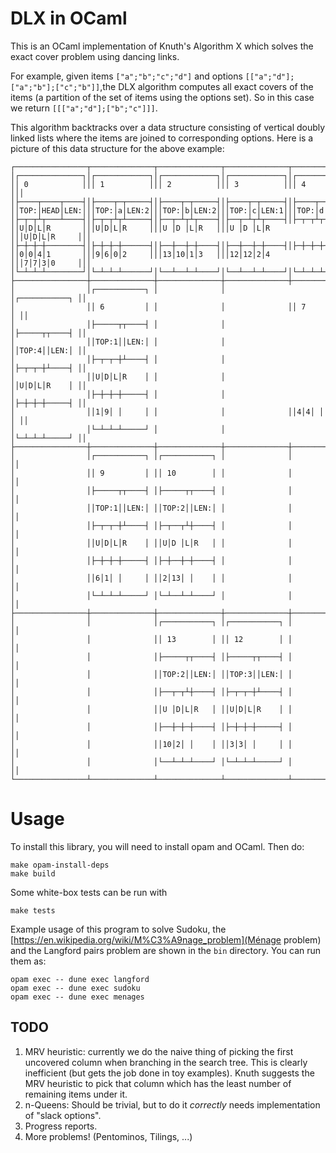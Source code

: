 # DLX in OCaml

This is an OCaml implementation of Knuth's Algorithm X which solves the exact 
cover problem using dancing links. 


For example, given items `["a";"b";"c";"d"]` and options 
`[["a";"d"];["a";"b"];["c";"b"]]`,the DLX algorithm computes all exact covers of
the items (a partition of the set of items using the options set). So in this 
case we return `[[["a";"d"];["b";"c"]]]`. 

This algorithm backtracks over a data structure consisting of vertical doubly 
linked lists where the items are joined to corresponding options. Here is a 
picture of this data structure for the above example:

``` 
┌────────────────┬──────────────┬──────────────┬──────────────┬──────────────┬┐
│┌──────────────┐│┌────────────┐│┌────────────┐│┌────────────┐│┌────────────┐││
││ 0            │││ 1          │││ 2          │││ 3          │││ 4          │││
│├────┬────┬────┤│├────┬─┬─────┤│├────┬─┬─────┤│├────┬─┬─────┤│├────┬─┬─────┤││
││TOP:│HEAD│LEN:│││TOP:│a│LEN:2│││TOP:│b│LEN:2│││TOP:│c│LEN:1│││TOP:│d│LEN:1│││
│├─┬─┬┴┬───┴────┤│├─┬─┬┴┬┴─────┤│├──┬─┴┬┴┬────┤│├──┬─┴┬┴┬────┤│├─┬─┬┴┬┴─────┤││
││U│D│L│R       │││U│D│L│R     │││U │D │L│R   │││U │D │L│R   │││U│D│L│R     │││
│├─┼─┼─┼────────┤│├─┼─┼─┼──────┤│├──┼──┼─┼────┤│├──┼──┼─┼────┤│├─┼─┼─┼──────┤││
││0│0│4│1       │││9│6│0│2     │││13│10│1│3   │││12│12│2│4   │││7│7│3│0     │││
│└─┴─┴─┴────────┘│└─┴─┴─┴──────┘│└──┴──┴─┴────┘│└──┴──┴─┴────┘│└─┴─┴─┴──────┘││
├────────────────┼──────────────┼──────────────┼──────────────┼──────────────┼┤
│                │┌───────────┐ │              │              │┌───────────┐ ││
│                ││ 6         │ │              │              ││ 7         │ ││
│                │├─────┬┬────┤ │              │              │├─────┬┬────┤ ││
│                ││TOP:1││LEN:│ │              │              ││TOP:4││LEN:│ ││
│                │├─┬─┬─┼┴────┤ │              │              │├─┬─┬─┼┴────┤ ││
│                ││U│D│L│R    │ │              │              ││U│D│L│R    │ ││
│                │├─┼─┼─┼─────┤ │              │              │├─┼─┼─┼─────┤ ││
│                ││1│9│ │     │ │              │              ││4│4│ │     │ ││
│                │└─┴─┴─┴─────┘ │              │              │└─┴─┴─┴─────┘ ││
├────────────────┼──────────────┼──────────────┼──────────────┼──────────────┼┤
│                │┌───────────┐ │┌───────────┐ │              │              ││
│                ││ 9         │ ││ 10        │ │              │              ││
│                │├─────┬┬────┤ │├─────┬┬────┤ │              │              ││
│                ││TOP:1││LEN:│ ││TOP:2││LEN:│ │              │              ││
│                │├─┬─┬─┼┴────┤ │├─┬──┬┴┼────┤ │              │              ││
│                ││U│D│L│R    │ ││U│D │L│R   │ │              │              ││
│                │├─┼─┼─┼─────┤ │├─┼──┼─┼────┤ │              │              ││
│                ││6│1│ │     │ ││2│13│ │    │ │              │              ││
│                │└─┴─┴─┴─────┘ │└─┴──┴─┴────┘ │              │              ││
├────────────────┼──────────────┼──────────────┼──────────────┼──────────────┼┤
│                │              │┌───────────┐ │┌───────────┐ │              ││
│                │              ││ 13        │ ││ 12        │ │              ││
│                │              │├─────┬┬────┤ │├─────┬┬────┤ │              ││
│                │              ││TOP:2││LEN:│ ││TOP:3││LEN:│ │              ││
│                │              │├──┬─┬┴┼────┤ │├─┬─┬─┼┴────┤ │              ││
│                │              ││U │D│L│R   │ ││U│D│L│R    │ │              ││
│                │              │├──┼─┼─┼────┤ │├─┼─┼─┼─────┤ │              ││
│                │              ││10│2│ │    │ ││3│3│ │     │ │              ││
│                │              │└──┴─┴─┴────┘ │└─┴─┴─┴─────┘ │              ││
└────────────────┴──────────────┴──────────────┴──────────────┴──────────────┴┘
```

# Usage 

To install this library, you will need to install opam and OCaml. Then do:

```
make opam-install-deps
make build
```

Some white-box tests can be run with
```
make tests
```

Example usage of this program to solve Sudoku, the [https://en.wikipedia.org/wiki/M%C3%A9nage_problem](Ménage problem)
and the Langford pairs problem are shown in the `bin` directory. You can run them
as: 

``` 
opam exec -- dune exec langford
opam exec -- dune exec sudoku
opam exec -- dune exec menages
```

## TODO

1. MRV heuristic: currently we do the naive thing of picking the first uncovered column when branching in the search tree. This is clearly inefficient (but gets the job done in toy examples). Knuth suggests the MRV heuristic to pick that column which has the least number of remaining items under it. 
2. n-Queens: Should be trivial, but to do it *correctly* needs implementation of "slack options".
3. Progress reports.
4. More problems! (Pentominos, Tilings, ...)